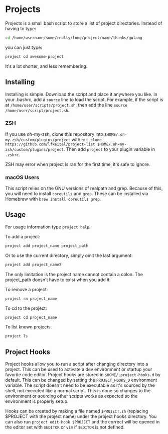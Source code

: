 # Projects

Projects is a small bash script to store a list of project directories. Instead of having to type:

```sh
cd /home/username/some/really/long/project/name/thanks/golang
```

you can just type:

```sh
project cd awesome-project
```

It's a lot shorter, and less remembering.

## Installing

Installing is simple. Download the script and place it anywhere you like. In your .bashrc, add a `source` line to load the script. For example, if the script is at `/home/user/scripts/project.sh`, then add the line `source /home/user/script/project.sh`.

### ZSH

If you use oh-my-zsh, clone this repository into `$HOME/.oh-my.zsh/custom/plugins/project` with `git clone https://github.com/lfkeitel/project-list $HOME/.oh-my-zsh/custom/plugins/project`. Then add `project` to your plugin variable in `.zshrc`.

ZSH may error when project is ran for the first time, it's safe to ignore.

### macOS Users

This script relies on the GNU versions of realpath and grep. Because of this, you
will need to install `coreutils` and `grep`. These can be installed via Homebrew
with `brew install coreutils grep`.

## Usage

For usage information type `project help`.

To add a project:

```sh
project add project_name project_path
```

Or to use the current directory, simply omit the last argument:

```sh
project add project_name2
```

The only limitation is the project name cannot contain a colon. The project_path doesn't have to exist when you add it.

To remove a project:

```sh
project rm project_name
```

To cd to the project:

```sh
project cd project_name
```

To list known projects:

```sh
project ls
```

## Project Hooks

Project hooks allow you to run a script after changing directory into a project.
This can be used to activate a dev environment or startup your favorite code editor.
Project hooks are stored in `$HOME/.project-hooks.d` by default. This can be changed
by setting the `PROJECT_HOOKS_D` environment variable. The script doesn't need
to be executable as it's sourced by the shell, not executed like a normal script.
This is done so changes to the environment or sourcing other scripts works as
expected so the environment is properly setup.

Hooks can be created by making a file named `$PROJECT.sh` (replacing $PROJECT with
the project name) under the project hooks directory. You can also run
`project edit-hook $PROJECT` and the correct will be opened in the editor set
with `$EDITOR` or `vim` if `$EDITOR` is not defined.
